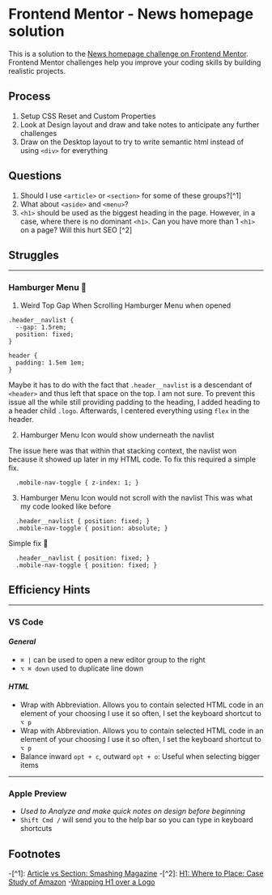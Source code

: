 # Frontend Mentor - News homepage solution
This is a solution to the [News homepage challenge on Frontend Mentor](https://www.frontendmentor.io/challenges/news-homepage-H6SWTa1MFl). Frontend Mentor challenges help you improve your coding skills by building realistic projects. 

## Process
1. Setup CSS Reset and Custom Properties
2. Look at Design layout and draw and take notes to anticipate any further challenges
3. Draw on the Desktop layout to try to write semantic html instead of using `<div>` for everything

## Questions
1. Should I use `<article>` or `<section>` for some of these groups?[^1] 
2. What about `<aside>` and `<menu>`?
3. `<h1>` should be used as the biggest heading in the page. However, in a case, where there is no dominant `<h1>`. Can you have more than 1 `<h1>` on a page? Will this hurt SEO [^2]

## Struggles
---
### Hamburger Menu 🥲
1. Weird Top Gap When Scrolling Hamburger Menu when opened
```
.header__navlist { 
  --gap: 1.5rem;
  position: fixed;
}

header {
  padding: 1.5em 1em;
}
```
Maybe it has to do with the fact that `.header__navlist` is a descendant of `<header>` and thus left that space on the top. I am not sure. To prevent this issue all the while still providing padding to the heading, I added heading to a header child `.logo`. Afterwards, I centered everything using `flex` in the header.

2. Hamburger Menu Icon would show underneath the navlist

The issue here was that within that stacking context, the navlist won because it showed up later in my HTML code. To fix this required a simple fix.
```
  .mobile-nav-toggle { z-index: 1; }
```

3. Hamburger Menu Icon would not scroll with the navlist
This was what my code looked like before
```
  .header__navlist { position: fixed; }
  .mobile-nav-toggle { position: absolute; }

```

Simple fix 👏
```
  .header__navlist { position: fixed; }
  .mobile-nav-toggle { position: fixed; }

```
## Efficiency Hints
---
### VS Code
#### *General*

- `⌘ |` can be used to open a new editor group to the right
- `⌥ ⌘ down` used to duplicate line down

#### *HTML*
- Wrap with Abbreviation. Allows you to contain selected HTML code in an element of your choosing I use it so often, I set the keyboard shortcut to `⌥ p`
- Wrap with Abbreviation. Allows you to contain selected HTML code in an element of your choosing I use it so often, I set the keyboard shortcut to `⌥ p`
- Balance inward `opt + c`, outward `opt + o`: Useful when selecting bigger items 
--- 

### Apple Preview
- *Used to Analyze and make quick notes on design before beginning*
- `Shift Cmd /` will send you to the help bar so you can type in keyboard shortcuts 


## Footnotes 
-[^1]: [Article vs Section: Smashing Magazine](https://www.smashingmagazine.com/2022/07/article-section-elements-accessibility/)
-[^2]: [H1: Where to Place: Case Study of Amazon](https://www.fastcompany.com/3016894/should-your-tag-be-your-logo)
-[Wrapping H1 over a Logo](https://stackoverflow.com/questions/32265420/visually-remove-h1-element-whilst-preserving-screen-reader-accessibility-and-a)
